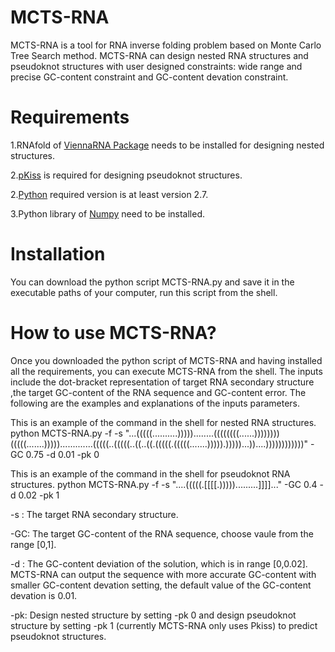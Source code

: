 # MCTS-RNA
MCTS-RNA is a tool for RNA inverse folding problem based on Monte Carlo Tree Search method. MCTS-RNA can design nested RNA structures and pseudoknot structures with user designed constraints: wide range and precise GC-content constraint and GC-content devation constraint. 
# Requirements
1.RNAfold of [ViennaRNA Package](https://www.tbi.univie.ac.at/RNA/index.html) needs to be installed for designing nested structures.

2.[pKiss](http://bibiserv2.cebitec.uni-bielefeld.de/pkiss) is required for designing pseudoknot structures. 

2.[Python](https://www.python.org/) required version is at least version 2.7.

3.Python library of [Numpy](http://www.numpy.org/) need to be installed.

# Installation
You can download the python script MCTS-RNA.py and save it in the executable paths of your computer, run this script from the shell. 



# How to use MCTS-RNA?
Once you downloaded the python script of MCTS-RNA and having installed all the requirements, you can execute MCTS-RNA from the shell. The inputs include the dot-bracket representation of target RNA secondary structure ,the target GC-content of the RNA sequence and GC-content error. The following are the examples and explanations of the inputs parameters.

This is an example of the command in the shell for nested RNA structures.
python MCTS-RNA.py -f -s "...(((((..........)))))........((((((((......))))))))(((((.......))))).............(((((..(((((..((..((.(((((.(((((.......))))).)))))...))....))))))))))))" -GC 0.75 -d 0.01 -pk 0

This is an example of the command in the shell for pseudoknot RNA structures.
python MCTS-RNA.py -f -s "....(((((.[[[[.))))).........]]]]..." -GC 0.4 -d 0.02 -pk 1


-s : The target RNA secondary structure.

-GC: The target GC-content of the RNA sequence, choose vaule from the range [0,1]. 

-d : The GC-content deviation of the solution, which is in range [0,0.02]. MCTS-RNA can output the sequence with more accurate GC-content with smaller GC-content devation setting, the default value of the GC-content devation is 0.01.

-pk: Design nested structure by setting -pk 0 and design pseudoknot structure by setting -pk 1 (currently MCTS-RNA only uses Pkiss) to predict pseudoknot structures. 

